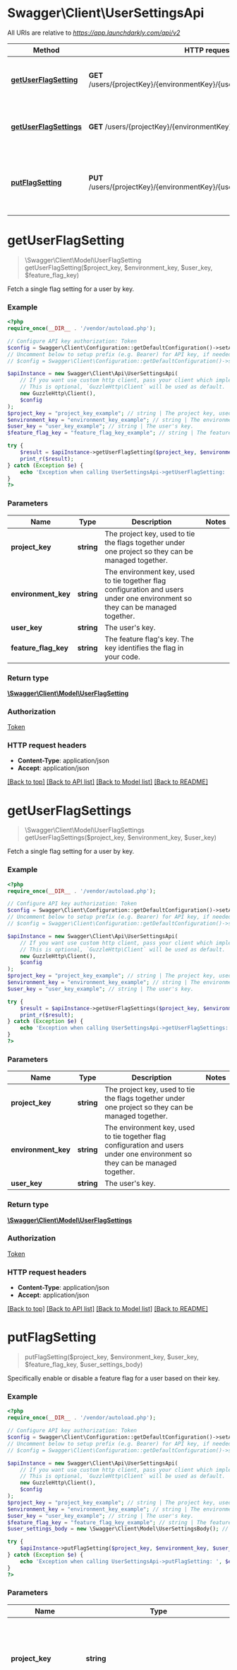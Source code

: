 # Swagger\Client\UserSettingsApi

All URIs are relative to *https://app.launchdarkly.com/api/v2*

Method | HTTP request | Description
------------- | ------------- | -------------
[**getUserFlagSetting**](UserSettingsApi.md#getUserFlagSetting) | **GET** /users/{projectKey}/{environmentKey}/{userKey}/flags/{featureFlagKey} | Fetch a single flag setting for a user by key.
[**getUserFlagSettings**](UserSettingsApi.md#getUserFlagSettings) | **GET** /users/{projectKey}/{environmentKey}/{userKey}/flags | Fetch a single flag setting for a user by key.
[**putFlagSetting**](UserSettingsApi.md#putFlagSetting) | **PUT** /users/{projectKey}/{environmentKey}/{userKey}/flags/{featureFlagKey} | Specifically enable or disable a feature flag for a user based on their key.


# **getUserFlagSetting**
> \Swagger\Client\Model\UserFlagSetting getUserFlagSetting($project_key, $environment_key, $user_key, $feature_flag_key)

Fetch a single flag setting for a user by key.

### Example
```php
<?php
require_once(__DIR__ . '/vendor/autoload.php');

// Configure API key authorization: Token
$config = Swagger\Client\Configuration::getDefaultConfiguration()->setApiKey('Authorization', 'YOUR_API_KEY');
// Uncomment below to setup prefix (e.g. Bearer) for API key, if needed
// $config = Swagger\Client\Configuration::getDefaultConfiguration()->setApiKeyPrefix('Authorization', 'Bearer');

$apiInstance = new Swagger\Client\Api\UserSettingsApi(
    // If you want use custom http client, pass your client which implements `GuzzleHttp\ClientInterface`.
    // This is optional, `GuzzleHttp\Client` will be used as default.
    new GuzzleHttp\Client(),
    $config
);
$project_key = "project_key_example"; // string | The project key, used to tie the flags together under one project so they can be managed together.
$environment_key = "environment_key_example"; // string | The environment key, used to tie together flag configuration and users under one environment so they can be managed together.
$user_key = "user_key_example"; // string | The user's key.
$feature_flag_key = "feature_flag_key_example"; // string | The feature flag's key. The key identifies the flag in your code.

try {
    $result = $apiInstance->getUserFlagSetting($project_key, $environment_key, $user_key, $feature_flag_key);
    print_r($result);
} catch (Exception $e) {
    echo 'Exception when calling UserSettingsApi->getUserFlagSetting: ', $e->getMessage(), PHP_EOL;
}
?>
```

### Parameters

Name | Type | Description  | Notes
------------- | ------------- | ------------- | -------------
 **project_key** | **string**| The project key, used to tie the flags together under one project so they can be managed together. |
 **environment_key** | **string**| The environment key, used to tie together flag configuration and users under one environment so they can be managed together. |
 **user_key** | **string**| The user&#39;s key. |
 **feature_flag_key** | **string**| The feature flag&#39;s key. The key identifies the flag in your code. |

### Return type

[**\Swagger\Client\Model\UserFlagSetting**](../Model/UserFlagSetting.md)

### Authorization

[Token](../../README.md#Token)

### HTTP request headers

 - **Content-Type**: application/json
 - **Accept**: application/json

[[Back to top]](#) [[Back to API list]](../../README.md#documentation-for-api-endpoints) [[Back to Model list]](../../README.md#documentation-for-models) [[Back to README]](../../README.md)

# **getUserFlagSettings**
> \Swagger\Client\Model\UserFlagSettings getUserFlagSettings($project_key, $environment_key, $user_key)

Fetch a single flag setting for a user by key.

### Example
```php
<?php
require_once(__DIR__ . '/vendor/autoload.php');

// Configure API key authorization: Token
$config = Swagger\Client\Configuration::getDefaultConfiguration()->setApiKey('Authorization', 'YOUR_API_KEY');
// Uncomment below to setup prefix (e.g. Bearer) for API key, if needed
// $config = Swagger\Client\Configuration::getDefaultConfiguration()->setApiKeyPrefix('Authorization', 'Bearer');

$apiInstance = new Swagger\Client\Api\UserSettingsApi(
    // If you want use custom http client, pass your client which implements `GuzzleHttp\ClientInterface`.
    // This is optional, `GuzzleHttp\Client` will be used as default.
    new GuzzleHttp\Client(),
    $config
);
$project_key = "project_key_example"; // string | The project key, used to tie the flags together under one project so they can be managed together.
$environment_key = "environment_key_example"; // string | The environment key, used to tie together flag configuration and users under one environment so they can be managed together.
$user_key = "user_key_example"; // string | The user's key.

try {
    $result = $apiInstance->getUserFlagSettings($project_key, $environment_key, $user_key);
    print_r($result);
} catch (Exception $e) {
    echo 'Exception when calling UserSettingsApi->getUserFlagSettings: ', $e->getMessage(), PHP_EOL;
}
?>
```

### Parameters

Name | Type | Description  | Notes
------------- | ------------- | ------------- | -------------
 **project_key** | **string**| The project key, used to tie the flags together under one project so they can be managed together. |
 **environment_key** | **string**| The environment key, used to tie together flag configuration and users under one environment so they can be managed together. |
 **user_key** | **string**| The user&#39;s key. |

### Return type

[**\Swagger\Client\Model\UserFlagSettings**](../Model/UserFlagSettings.md)

### Authorization

[Token](../../README.md#Token)

### HTTP request headers

 - **Content-Type**: application/json
 - **Accept**: application/json

[[Back to top]](#) [[Back to API list]](../../README.md#documentation-for-api-endpoints) [[Back to Model list]](../../README.md#documentation-for-models) [[Back to README]](../../README.md)

# **putFlagSetting**
> putFlagSetting($project_key, $environment_key, $user_key, $feature_flag_key, $user_settings_body)

Specifically enable or disable a feature flag for a user based on their key.

### Example
```php
<?php
require_once(__DIR__ . '/vendor/autoload.php');

// Configure API key authorization: Token
$config = Swagger\Client\Configuration::getDefaultConfiguration()->setApiKey('Authorization', 'YOUR_API_KEY');
// Uncomment below to setup prefix (e.g. Bearer) for API key, if needed
// $config = Swagger\Client\Configuration::getDefaultConfiguration()->setApiKeyPrefix('Authorization', 'Bearer');

$apiInstance = new Swagger\Client\Api\UserSettingsApi(
    // If you want use custom http client, pass your client which implements `GuzzleHttp\ClientInterface`.
    // This is optional, `GuzzleHttp\Client` will be used as default.
    new GuzzleHttp\Client(),
    $config
);
$project_key = "project_key_example"; // string | The project key, used to tie the flags together under one project so they can be managed together.
$environment_key = "environment_key_example"; // string | The environment key, used to tie together flag configuration and users under one environment so they can be managed together.
$user_key = "user_key_example"; // string | The user's key.
$feature_flag_key = "feature_flag_key_example"; // string | The feature flag's key. The key identifies the flag in your code.
$user_settings_body = new \Swagger\Client\Model\UserSettingsBody(); // \Swagger\Client\Model\UserSettingsBody | 

try {
    $apiInstance->putFlagSetting($project_key, $environment_key, $user_key, $feature_flag_key, $user_settings_body);
} catch (Exception $e) {
    echo 'Exception when calling UserSettingsApi->putFlagSetting: ', $e->getMessage(), PHP_EOL;
}
?>
```

### Parameters

Name | Type | Description  | Notes
------------- | ------------- | ------------- | -------------
 **project_key** | **string**| The project key, used to tie the flags together under one project so they can be managed together. |
 **environment_key** | **string**| The environment key, used to tie together flag configuration and users under one environment so they can be managed together. |
 **user_key** | **string**| The user&#39;s key. |
 **feature_flag_key** | **string**| The feature flag&#39;s key. The key identifies the flag in your code. |
 **user_settings_body** | [**\Swagger\Client\Model\UserSettingsBody**](../Model/UserSettingsBody.md)|  |

### Return type

void (empty response body)

### Authorization

[Token](../../README.md#Token)

### HTTP request headers

 - **Content-Type**: application/json
 - **Accept**: application/json

[[Back to top]](#) [[Back to API list]](../../README.md#documentation-for-api-endpoints) [[Back to Model list]](../../README.md#documentation-for-models) [[Back to README]](../../README.md)

